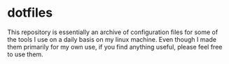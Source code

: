 # dotfiles
This repository is essentially an archive of configuration files for some of the tools I use on a daily basis on my linux machine. Even though I made them primarily for my own use, if you find anything useful, please feel free to use them.
